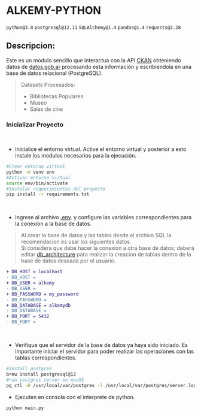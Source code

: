 # ALKEMY-PYTHON

`python@3.8` `postgresql@12.11` `SQLAlchemy@1.4` `pandas@1.4` `requests@2.28`

## Descripcion:

Este es un modulo sencillo que interactua con la API [CKAN](http://docs.ckan.org/en/latest/api/) obteniendo datos de [datos.gob.ar](https://datos.gob.ar/dataset)
procesando esta información y escribiendola en una base de datos relacional (PostgreSQL).

>Datasets Procesados:
> * Bibliotecas Populares<br>
> * Museo<br>
> * Salas de cine<br>
### Inicializar Proyecto

<br>

* Inicialice el entorno virtual. Active el entorno virtual y posterior a esto instale los modulos necesarios para la ejecución.<br>

```bash
#Crear entorno virtual
python -m venv env
#Activar entorno virtual
source env/bin/activate
#Instalar requerimientos del proyecto
pip install -r requirements.txt

```
<br>

* Ingrese al archivo [.env](./.env). y configure las variables correspondientes para la conexion a la base de datos.<br>
> Al crear la base de datos y las tablas desde el archivo SQL la recomendacion es usar los siguientes datos.<br>
> Si considera que debe hacer la conexion a otra base de datos; deberá editar [db_architecture](./db_architecture.sql) para realizar la creacion de tablas dentro de la base de datos deseada por el usuario.

  ```diff
  + DB_HOST = localhost
  - DB_HOST =
  + DB_USER = alkemy
  - DB_USER =
  + DB_PASSWORD = my_password
  - DB_PASSWORD = 
  + DB_DATABASE = alkemydb
  - DB_DATABASE = 
  + DB_PORT = 5432
  - DB_PORT = 
  ```
 <br>
 
* Verifique que el servidor de la base de datos ya haya sido iniciado. Es importante iniciar el servidor para poder realizar las operaciones con las tablas correspondientes.

```bash
#install postgres
brew install postgresql@12
#run postgres server on macOS
pg_ctl -D /usr/local/var/postgres -l /usr/local/var/postgres/server.log start
```
* Ejecuten en consola con el interprete de python.

```bash
python main.py
```

